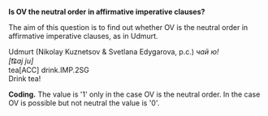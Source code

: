 **Is OV the neutral order in affirmative imperative clauses?**

The aim of this question is to find out whether OV is the neutral order in affirmative imperative clauses, as in Udmurt. 

Udmurt (Nikolay Kuznetsov & Svetlana Edygarova, p.c.)
*чай ю!<br/> 
[t͡ɕɑj ju]*<br/>
tea[ACC] drink.IMP.2SG<br/>
Drink tea!

**Coding.** The value is '1' only in the case OV is the neutral order. In the case OV is possible but not neutral the value is '0'.

